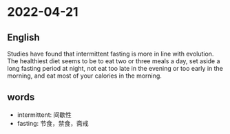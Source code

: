 # 2022-04-21

## English
Studies have found that intermittent fasting is more in line with evolution.
The healthiest diet seems to be to eat two or three meals a day, set aside a long fasting period at night, 
not eat too late in the evening or too early in the morning, and eat most of your calories in the morning.

## words
* intermittent: 间歇性
* fasting: 节食，禁食，斋戒